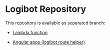 # Logibot Repository #

This repository is available as separated branch:

* [Lambda function](https://bitbucket.org/surya_alive/logibot/src/d29911822aee356e65fdd69fb45ecf2b49a2f76c/?at=lambda-function)

* [Angular apps (logibot route helper)](https://bitbucket.org/surya_alive/logibot/src/bafea672576df2606a15386369b10f734f93a7dc/?at=route-helper)


